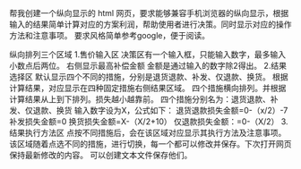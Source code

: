 帮我创建一个纵向显示的 html 网页，要求能够兼容手机浏览器的纵向显示，根据输入的结果简单计算对应的方案利润，帮助使用者进行决策。同时显示对应的操作方法和注意事项。
要求风格简单参考google，便于阅读。

纵向排列三个区域
1.售价输入区
    决策区有一个输入框，只能输入数字，最多输入小数点后两位。
    右侧显示最高补偿金额 金额是通过输入的数字除2得出。
2.结果选择区
    默认显示四个不同的措施，分别是退货退款、补发、仅退款、换货。
    根据计算结果，对应显示在四种固定措施右侧结果区域。
    四个措施横向排列。并根据计算结果从上到下排列。损失越小越靠前。
    四个措施分别名为：退货退款、补发、仅退款、换货
    输入数字设为X，公式如下：
        退货退款损失金额=0-（x/2）-7
        补发损失金额=0
        换货损失金额=X-（X/2+10）
        仅退款损失金额：=0-（X/2）
3.结果执行方法区
    点按不同措施后，会在该区域对应显示其执行方法及注意事项。
    该区域随着点选不同的措施，进行切换，每一个都可以修改并保存。下次打开网页保持最新修改的内容。
    可以创建文本文件保存他们。